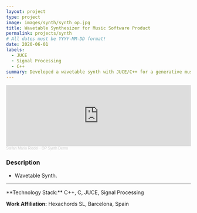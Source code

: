 ```yaml
---
layout: project
type: project
image: images/synth/synth_op.jpg
title: Wavetable Synthesizer for Music Software Product
permalink: projects/synth
# All dates must be YYYY-MM-DD format!
date: 2020-06-01
labels:
  - JUCE
  - Signal Processing
  - C++
summary: Developed a wavetable synth with JUCE/C++ for a generative music software product.
---
```



<div class="embed-container">
  <iframe width="100%" height="166" scrolling="no" frameborder="no" allow="autoplay" src="https://w.soundcloud.com/player/?url=https%3A//api.soundcloud.com/tracks/869358790&color=%23ff5500&auto_play=false&hide_related=false&show_comments=true&show_user=true&show_reposts=false&show_teaser=true"></iframe><div style="font-size: 10px; color: #cccccc;line-break: anywhere;word-break: normal;overflow: hidden;white-space: nowrap;text-overflow: ellipsis; font-family: Interstate,Lucida Grande,Lucida Sans Unicode,Lucida Sans,Garuda,Verdana,Tahoma,sans-serif;font-weight: 100;"><a href="https://soundcloud.com/stefan-mario-riedel-1" title="Stefan Mario Riedel" target="_blank" style="color: #cccccc; text-decoration: none;">Stefan Mario Riedel</a> · <a href="https://soundcloud.com/stefan-mario-riedel-1/op-synth-demo" title="OP Synth Demo" target="_blank" style="color: #cccccc; text-decoration: none;">OP Synth Demo</a></div>
</div>


### Description
- Wavetable Synth.

<hr>
**Technology Stack:** C++, C, JUCE, Signal Processing

**Work Affiliation:** Hexachords SL, Barcelona, Spain


